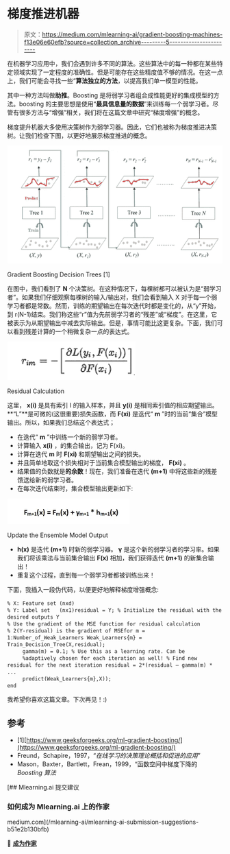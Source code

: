 # 梯度推进机器

> 原文：<https://medium.com/mlearning-ai/gradient-boosting-machines-f13e06e60efb?source=collection_archive---------5----------------------->

在机器学习应用中，我们会遇到许多不同的算法。这些算法中的每一种都在某些特定领域实现了一定程度的准确性。但是可能存在这些精度值不够的情况。在这一点上，我们可能会寻找一些“**算法独立的方法**，以提高我们单一模型的性能。

其中一种方法叫做**助推**。Boosting 是将弱学习者组合成性能更好的集成模型的方法。boosting 的主要思想是使用“**最具信息量的数据**”来训练每一个弱学习者。尽管有很多方法与“增强”相关，我们将在这篇文章中研究“梯度增强”的概念。

梯度提升机器大多使用决策树作为弱学习器。因此，它们也被称为梯度推进决策树。让我们检查下图，以更好地展示梯度推进的概念。

![](img/f075619c7bb6b0443cc54987f73122f3.png)

Gradient Boosting Decision Trees [1]

在图中，我们看到了 **N** 个决策树。在这种情况下，每棵树都可以被认为是“弱学习者”。如果我们仔细观察每棵树的输入/输出对，我们会看到输入 X 对于每一个弱学习者都是常数。然而，训练的期望输出在每次迭代时都是变化的，从“y”开始，到 r(N-1)结束。我们称这些“r”值为先前弱学习者的“残差”或“梯度”。在这里，它被表示为从期望输出中减去实际输出。但是，事情可能比这更复杂。下面，我们可以看到残差计算的一个稍微复杂一点的表达式。

![](img/36513d11c706f3e7f7ed827ecc8984e0.png)

Residual Calculation

这里， **x(i)** 是具有索引 I 的输入样本，并且 **y(i)** 是相同索引值的相应期望输出。**“L”**是可微的(这很重要)损失函数，而 **F(xi)** 是迭代“ **m** ”时的当前“集合”模型输出。所以，如果我们总结这个表达式；

*   在迭代“ **m** ”中训练一个新的弱学习者。
*   计算输入 **x(i)** ，的集合输出，记为 F(xi)。
*   计算在迭代 **m** 时 **F(xi)** 和期望输出之间的损失。
*   并且简单地取这个损失相对于当前集合模型输出的梯度， **F(xi)** 。
*   结果值的负数就是**的余数**！现在，我们准备在迭代 **(m+1)** 中将这些新的残差馈送给新的弱学习者。
*   在每次迭代结束时，集合模型输出更新如下:

![](img/85e7777422aab4e50e5032416c46faf2.png)

Update the Ensemble Model Output

*   **h(x)** 是迭代 **(m+1)** 时新的弱学习器。 **γ** 是这个新的弱学习者的学习率。如果我们将该乘法与当前集合输出 **F(x)** 相加，我们获得迭代 **(m+1)** 的新集合输出！
*   重复这个过程，直到每一个弱学习者都被训练出来！

下面，我插入一段伪代码，以便更好地解释梯度增强概念:

```
% X: Feature set (nxd)
% Y: Label set   (nx1)residual = Y; % Initialize the residual with the desired outputs Y
% Use the gradient of the MSE function for residual calculation
% 2(Y-residual) is the gradient of MSEfor m = 1:Number_of_Weak_Learners Weak_Learners{m} = Train_Decision_Tree(X,residual);        
     gamma(m) = 0.1; % Use this as a learning rate. Can be    
     %adaptively chosen for each iteration as well! % Find new residual for the next iteration residual = 2*(residual — gamma(m) * ...   
     predict(Weak_Learners{m},X));
end
```

我希望你喜欢这篇文章。下次再见！:)

## 参考

*   [1][https://www.geeksforgeeks.org/ml-gradient-boosting/](https://www.geeksforgeeks.org/ml-gradient-boosting/)
*   Freund，Schapire，1997，“*在线学习的决策理论概括和促进的应用*”
*   Mason，Baxter，Bartlett，Frean，1999，“函数空间中梯度下降的 *Boosting 算法*

[](/mlearning-ai/mlearning-ai-submission-suggestions-b51e2b130bfb) [## Mlearning.ai 提交建议

### 如何成为 Mlearning.ai 上的作家

medium.com](/mlearning-ai/mlearning-ai-submission-suggestions-b51e2b130bfb) 

🔵 [**成为作家**](/mlearning-ai/mlearning-ai-submission-suggestions-b51e2b130bfb)